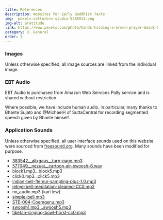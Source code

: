 ```yaml
---
title: References
description: Websites for Early Buddhist Texts
img:  pexels-cottonbro-studio-5385913.png
img-alt: Gratitude
link: https://www.pexels.com/photo/hands-holding-a-brown-prayer-beads-5385913/
category: 3. General
order: 2
---
```


### Images

Unless otherwise specified, all image sources are linked from the individual image.

### EBT Audio

EBT Audio is purchased from Amazon Web Services Polly service and
is shared without restriction.

Where possible, we have include human audio. In particular, many thanks to Bhante Sujato and @MichaelH of SuttaCentral for recording segmented speech given by Bhante himself.

### Application Sounds

Unless otherwise specified, all user interface sounds used on this website
were sourced from [freesound.org](https://freesound.org/search/?q=click).
Many sounds have been modified for purpose.

* [383542__alixgaus__turn-page.mp3](https://freesound.org/people/alixgaus/sounds/383542/)
* [577049__nezuai__cartoon-air-swoosh-6.wav](https://freesound.org/people/nezuai/sounds/577049/)
* block1.mp3...block5.mp3
* click0.mp3...click5.mp3
* [indian-bell-flemur-sampling-plus-1.0.mp3](https://freesound.org/people/nezuai/sounds/577049/)
* [jetrye-bell-meditation-cleaned-CC0.mp3](https://freesound.org/people/JetRye/sounds/140128/)
* no_audio.mp3 (karl lew)
* [simple-bell.mp3](https://freesound.org/people/Erratic/sounds/221/)
* [STE-004-Coemgenu.mp3](https://discourse.suttacentral.net/t/suttacentral-voice-v1-0-0-released/11844/227)
* [swoosh1.mp3...swoosh5.mp3](https://freesound.org/people/nezuai/sounds/577049/)
* [tibetan-singing-bowl-horst-cc0.mp3](https://freesound.org/people/the_very_Real_Horst/packs/12242/)
